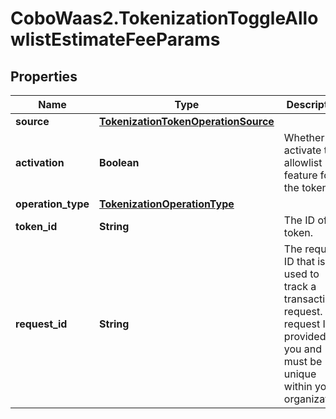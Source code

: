 # CoboWaas2.TokenizationToggleAllowlistEstimateFeeParams

## Properties

Name | Type | Description | Notes
------------ | ------------- | ------------- | -------------
**source** | [**TokenizationTokenOperationSource**](TokenizationTokenOperationSource.md) |  | 
**activation** | **Boolean** | Whether to activate the allowlist feature for the token. | 
**operation_type** | [**TokenizationOperationType**](TokenizationOperationType.md) |  | 
**token_id** | **String** | The ID of the token. | 
**request_id** | **String** | The request ID that is used to track a transaction request. The request ID is provided by you and must be unique within your organization. | [optional] 


